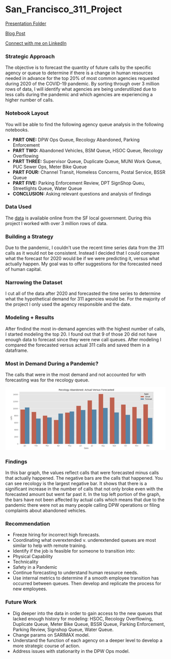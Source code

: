# San_Francisco_311_Project

[Presentation Folder](https://drive.google.com/drive/folders/1LtgYiXuhT6gyV6Nqd6ib5lF-xbo1qlFC?usp=sharing)

[Blog Post](https://solerjaklyn.medium.com/effect-of-covid-19-on-sf-311-calls-17ef010e5fb2)

[Connect with me on LinkedIn](https://www.linkedin.com/in/jaklyn-soler-6a298965/)

### Strategic Approach

The objective is to forecast the quantity of future calls by the specific agency or queue to determine if there is a change in human resources needed in advance for the top 20% of most common agencies requested during 2020 of the COVID-19 pandemic. 
By sorting through over 3 million rows of data, I will identify what agencies are being underutilized due to less calls during the pandemic and which agencies are experiencing a higher number of calls.

### Notebook Layout

You will be able to find the following agency queue analysis in the following notebooks.

- **PART ONE:** DPW Ops Queue, Recology Abandoned, Parking Enforcement
- **PART TWO:** Abandoned Vehicles, BSM Queue, HSOC Queue, Recology Overflowing
- **PART THREE:** Supervisor Queue, Duplicate Queue, MUNI Work Queue, PUC Sewer Ops, Meter Bike Queue
- **PART FOUR:** Channel Transit, Homeless Concerns, Postal Service, BSSR Queue
- **PART FIVE:** Parking Enforcement Review, DPT SignShop Queu, Streetlights Queue, Water Queue
- **CONCLUSION:** Asking relevant questions and analysis of findings 

### Data Used

The [data](https://data.sfgov.org/City-Infrastructure/311-Cases/vw6y-z8j6) is available online from the SF local government. During this project I worked with over 3 million rows of data. 


### Building a Strategy

Due to the pandemic, I couldn't use the recent time series data from the 311 calls as it would not be consistent. Instead I decided that I could compare what the forecast for 2020 would be if we were predicting it, versus what actually happen. My goal was to offer suggestions for the forecasted need of human capital. 

### Narrowing the Dataset

I cut all of the data after 2020 and forecasted the time series to determine what the hypothetical demand for 311 agencies would be. For the majority of the project I only used the agency responsible and the date.

### Modeling + Results

After findind the most in-demand agencies with the highest number of calls, I started modeling the top 20. I found out that 9 of those 20 did not have enough data to forecast since they were new call queues. After modeling I compared the forecasted versus actual 311 calls and saved them in a dataframe.

### Most in Demand During a Pandemic?

The calls that were in the most demand and not accounted for with forecasting was for the recology queue.

![](data/call_difference.png)


### Findings

In this bar graph, the values reflect calls that were forecasted minus calls that actually happened. The negative bars are the calls that happened. You can see recology is the largest negative bar. It shows that there is a significant increase in the number of calls that not only broke even with the forecasted amount but went far past it.
In the top left portion of the graph, the bars have not been affected by actual calls which means that due to the pandemic there were not as many people calling DPW operations or filing complaints about abandoned vehicles.

### Recommendation

- Freeze hiring for incorrect high forecasts.
- Coordinating what overextended v. underextended queues are most similar to help with remote training.
- Identify if the job is feasible for someone to transition into:
- Physical Capability
- Technicality
- Safety in a Pandemic
- Continue forecasting to understand human resource needs.
- Use internal metrics to determine if a smooth employee transition has occurred between queues. 
Then develop and replicate the process for new employees.

### Future Work

- Dig deeper into the data in order to gain access to the new queues that lacked enough history for modeling: HSOC, Recology Overflowing, Duplicate Queue, Meter Bike Queue, BSSR Queue, Parking Enforcement, Parking Review, Signshop Queue, Water Queue.
- Change params on SARIMAX model.
- Understand the function of each agency on a deeper level to develop a more strategic course of action. 
- Address issues with stationarity in the DPW Ops model.
